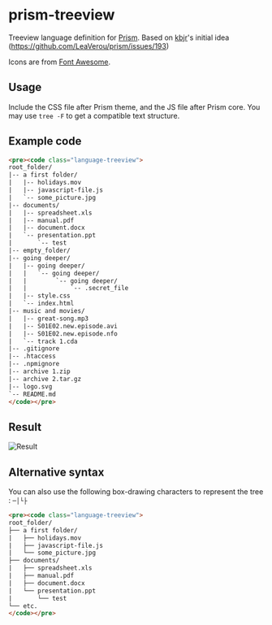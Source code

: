 prism-treeview
==============

Treeview language definition for [Prism](https://github.com/LeaVerou/prism). Based on [kbjr](https://github.com/kbjr)'s initial idea (https://github.com/LeaVerou/prism/issues/193)

Icons are from [Font Awesome](http://fortawesome.github.io/Font-Awesome/).

## Usage

Include the CSS file after Prism theme, and the JS file after Prism core.
You may use `tree -F` to get a compatible text structure.

## Example code

```html
<pre><code class="language-treeview">
root_folder/
|-- a first folder/
|   |-- holidays.mov
|   |-- javascript-file.js
|   `-- some_picture.jpg
|-- documents/
|   |-- spreadsheet.xls
|   |-- manual.pdf
|   |-- document.docx
|   `-- presentation.ppt
|       `-- test    
|-- empty_folder/
|-- going deeper/
|   |-- going deeper/
|   |   `-- going deeper/
|   |        `-- going deeper/
|   |            `-- .secret_file
|   |-- style.css
|   `-- index.html
|-- music and movies/
|   |-- great-song.mp3
|   |-- S01E02.new.episode.avi
|   |-- S01E02.new.episode.nfo
|   `-- track 1.cda
|-- .gitignore
|-- .htaccess
|-- .npmignore
|-- archive 1.zip
|-- archive 2.tar.gz
|-- logo.svg
`-- README.md
</code></pre>
```

## Result
![Result](http://puu.sh/dvYNb/95139e70c2.png)

## Alternative syntax

You can also use the following box-drawing characters to represent the tree : `─│└├`

```html
<pre><code class="language-treeview">
root_folder/
├── a first folder/
|   ├── holidays.mov
|   ├── javascript-file.js
|   └── some_picture.jpg
├── documents/
|   ├── spreadsheet.xls
|   ├── manual.pdf
|   ├── document.docx
|   └── presentation.ppt
|       └── test   
└── etc.
</code></pre>